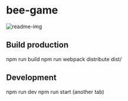 # bee-game

![readme-img](https://user-images.githubusercontent.com/4123744/138594804-7287ca20-35b9-4dbe-979e-6cf25dd976df.png)

## Build production
npm run build
npm run webpack
distribute dist/

## Development
npm run dev
npm run start (another tab)
